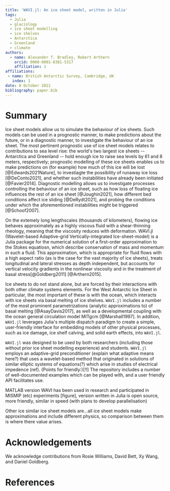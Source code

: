 ```yaml
---
title: 'WAVI.jl: An ice sheet model, written in Julia'
tags:
  - Julia
  - glaciology
  - ice sheet modelling
  - ice shelves
  - Antarctica
  - Greenland
  - climate
authors:
  - name: Alexander T. Bradley, Robert Arthern
    orcid: 0000-0001-8381-5317
    affiliation: 1
affiliations:
 - name: British Antarctic Survey, Cambridge, UK
   index: 1
date: 8 October 2021
bibliography: paper.bib
---
```


# Summary
Ice sheet models allow us to simulate the behaviour of ice sheets. Such models can be used in a prognostic manner, to make predictions about the future, or in a diagnostic manner, to investigate the behaviour of an ice sheet. The most pertinent prognostic use of ice sheet models relates to contributions to sea level rise: the world's two largest ice sheets -- Antarctica and Greenland -- hold enough ice to raise sea levels by 61 and 8 meters, respectively; prognostic modelling of these ice sheets enables us to make predictions on (for example) how much of this ice will be lost [@Edwards2021Nature], to investiagte the possibility of runaway ice loss  [@DeConto2021], and whether such instabilities have already been initiated [@Favier2014]. Diagnostic modelling allows us to investigate processes controlling the behaviour of an ice sheet, such as how loss of floating ice influences the rest of an ice sheet [@Joughin2021], how different bed conditions affect ice sliding [@DeRydt2021], and probing the conditions under which the aforementioned instabilities might be triggered [@Schoof2007].

On the extemely long lengthscales (thousands of kilometers), flowing ice behaves approximately as a highly viscous fluid with a shear-thinning rheology, meaning that the viscosity reduces with deformation. WAVI.jl (Wavelet-based Adaptive-grid Vertically-integrated Ice-sheet-model) is a Julia package for the numerical solution of a first-order approximation to the Stokes equatiosn, which describe conservation of mass and momentum in such a fluid. This approximation, which is appropriate for fluid flows with a high aspect ratio (as is the case for the vast majority of ice sheets), treats longitudinal and lateral stresses as depth independent, but accounts for vertical velocity gradients in the nonlinear viscosity and in the treatment of basal stress[@Goldberg2011] [@Arthern2015]. 

Ice sheets to do not stand alone, but are forced by their interactions with both other climate systems elements. For the West Antarctic Ice Sheet in particular, the most important of these is with the ocean, which interacts with ice sheets via basal melting of ice shelves. `WAVI.jl` includes a number of the most prominent parametrizations (analytic approximations to) of basal melting [@AsayDavis2017], as well as a developmental coupling with the ocean general circulation model MITgcm [@Marshall1997]. In addition, `WAVI.jl` leverages Julia's multiple dispatch paradigm to create a simple, user-friendly interface for embedding models of other physical processes, such as ice damage, ice shelf calving, and solid earth effects, into `WAVI.jl`.




``WAVI.jl`` was designed to be used by both researchers (including those without prior ice sheet modelling experience) and students. ``WAVI.jl`` employs an adaptive-grid preconditioner (explain what adaptive means here?) that uses a wavelet-based method that originated in solutions of similar elliptic systems of equations(?) which arise in studies of electrical impedence (ref). (Points for friendly:)[!!] The repository includes a number of well-documented examples which can be played with, and a user friendly API facilitates use.

MATLAB version WAVI has been used in research and participated in MISMIP (etc) experiments [figure], version written in Julia is open source, more friendly, similar in speed (with plans to develop parallelisation)

Other ice similar ice sheet models are...all ice sheet models make approximations and include different physics, so comparison between them is where there value arises.



# Acknowledgements

We acknowledge contributions from Rosie Williams, David Bett, Xy Wang, and Daniel Goldberg.

# References